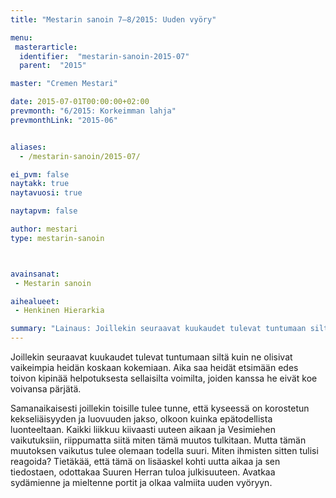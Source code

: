 ```yaml
---
title: "Mestarin sanoin 7–8/2015: Uuden vyöry"

menu:
 masterarticle:
  identifier:  "mestarin-sanoin-2015-07"
  parent:  "2015"

master: "Cremen Mestari"

date: 2015-07-01T00:00:00+02:00
prevmonth: "6/2015: Korkeimman lahja"
prevmonthLink: "2015-06"


aliases:
  - /mestarin-sanoin/2015-07/

ei_pvm: false
naytakk: true
naytavuosi: true

naytapvm: false

author: mestari
type: mestarin-sanoin



avainsanat:
 - Mestarin sanoin

aihealueet:
 - Henkinen Hierarkia

summary: "Lainaus: Joillekin seuraavat kuukaudet tulevat tuntumaan siltä kuin ne olisivat vaikeimpia heidän koskaan kokemiaan. Aika saa heidät etsimään edes toivon kipinää helpotuksesta sellaisilta voimilta, joiden kanssa he eivät koe voivansa pärjätä."
---
```

<p>Joillekin seuraavat kuukaudet tulevat tuntumaan siltä kuin ne olisivat vaikeimpia heidän koskaan kokemiaan. Aika saa heidät etsimään edes toivon kipinää helpotuksesta sellaisilta voimilta, joiden kanssa he eivät koe voivansa pärjätä.</p>
<p>Samanaikaisesti joillekin toisille tulee tunne, että kyseessä on korostetun kekseliäisyyden ja luovuuden jakso, olkoon kuinka epätodellista luonteeltaan. Kaikki liikkuu kiivaasti uuteen aikaan ja Vesimiehen vaikutuksiin, riippumatta siitä miten tämä muutos tulkitaan. Mutta tämän muutoksen vaikutus tulee olemaan todella suuri. 
Miten ihmisten sitten tulisi reagoida? Tietäkää, että tämä on lisäaskel kohti uutta aikaa ja sen tiedostaen, odottakaa Suuren Herran tuloa julkisuuteen. Avatkaa sydämienne ja mieltenne portit ja olkaa valmiita uuden vyöryyn.</p>